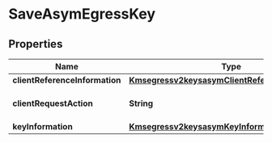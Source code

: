 
# SaveAsymEgressKey

## Properties
Name | Type | Description | Notes
------------ | ------------- | ------------- | -------------
**clientReferenceInformation** | [**Kmsegressv2keysasymClientReferenceInformation**](Kmsegressv2keysasymClientReferenceInformation.md) |  |  [optional]
**clientRequestAction** | **String** | Client request action.  | 
**keyInformation** | [**Kmsegressv2keysasymKeyInformation**](Kmsegressv2keysasymKeyInformation.md) |  |  [optional]



